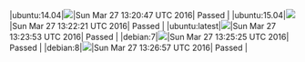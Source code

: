 |ubuntu:14.04|![](https://cdn.rawgit.com/Neilpang/letest/master/status/ubuntu-14.04.svg?1459084847)|Sun Mar 27 13:20:47 UTC 2016| Passed |
|ubuntu:15.04|![](https://cdn.rawgit.com/Neilpang/letest/master/status/ubuntu-15.04.svg?1459084941)|Sun Mar 27 13:22:21 UTC 2016| Passed |
|ubuntu:latest|![](https://cdn.rawgit.com/Neilpang/letest/master/status/ubuntu-latest.svg?1459085033)|Sun Mar 27 13:23:53 UTC 2016| Passed |
|debian:7|![](https://cdn.rawgit.com/Neilpang/letest/master/status/debian-7.svg?1459085125)|Sun Mar 27 13:25:25 UTC 2016| Passed |
|debian:8|![](https://cdn.rawgit.com/Neilpang/letest/master/status/debian-8.svg?1459085217)|Sun Mar 27 13:26:57 UTC 2016| Passed |
